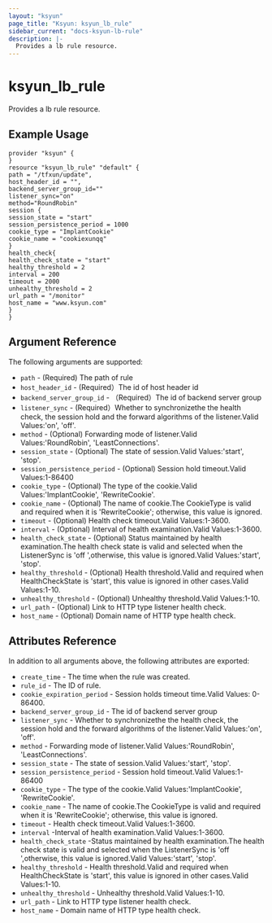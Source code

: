 ```yaml
---
layout: "ksyun"
page_title: "Ksyun: ksyun_lb_rule"
sidebar_current: "docs-ksyun-lb-rule"
description: |-
  Provides a lb rule resource.
---
```



# ksyun_lb_rule

  Provides a lb rule resource.

## Example Usage

```hcl
provider "ksyun" {
}
resource "ksyun_lb_rule" "default" {
path = "/tfxun/update",
host_header_id = "",
backend_server_group_id=""
listener_sync="on"
method="RoundRobin"
session {
session_state = "start"
session_persistence_period = 1000
cookie_type = "ImplantCookie"
cookie_name = "cookiexunqq"
}
health_check{
health_check_state = "start"
healthy_threshold = 2
interval = 200
timeout = 2000
unhealthy_threshold = 2
url_path = "/monitor"
host_name = "www.ksyun.com"
}
}
```

## Argument Reference

The following arguments are supported:

- `path` - (Required) The path of rule
- `host_header_id` - (Required）The id of host header id
- `backend_server_group_id` - （Required）The id of backend server group
- `listener_sync` - (Required）Whether to synchronizethe the health check, the session hold and the forward algorithms of the listener.Valid Values:'on', 'off'.
- `method` - (Optional) Forwarding mode of listener.Valid Values:'RoundRobin', 'LeastConnections'.
- `session_state` - (Optional) The state of session.Valid Values:'start', 'stop'.
- `session_persistence_period` - (Optional) Session hold timeout.Valid Values:1-86400
- `cookie_type` - (Optional) The type of the cookie.Valid Values:'ImplantCookie', 'RewriteCookie'.
- `cookie_name` - (Optional) The name of cookie.The CookieType is valid and required when it is 'RewriteCookie'; otherwise, this value is ignored.
- `timeout` - (Optional) Health check timeout.Valid Values:1-3600.
- `interval` - (Optional) Interval of health examination.Valid Values:1-3600.
- `health_check_state` - (Optional) Status maintained by health examination.The health check state is valid and selected when the ListenerSync is 'off ',otherwise, this value is ignored.Valid Values:'start', 'stop'.
- `healthy_threshold` - (Optional) Health threshold.Valid and required when HealthCheckState is 'start', this value is ignored in other cases.Valid Values:1-10.
- `unhealthy_threshold` - (Optional) Unhealthy threshold.Valid Values:1-10.
- `url_path` - (Optional) Link to HTTP type listener health check.
- `host_name` - (Optional) Domain name of HTTP type health check.

## Attributes Reference

In addition to all arguments above, the following attributes are exported:

- `create_time` - The time when the rule was created.
- `rule_id` - The ID of rule.
- `cookie_expiration_period` - Session holds timeout time.Valid Values: 0-86400.
- `backend_server_group_id` - The id of backend server group
- `listener_sync` - Whether to synchronizethe the health check, the session hold and the forward algorithms of the listener.Valid Values:'on', 'off'.
- `method` - Forwarding mode of listener.Valid Values:'RoundRobin', 'LeastConnections'.
- `session_state` - The state of session.Valid Values:'start', 'stop'.
- `session_persistence_period` - Session hold timeout.Valid Values:1-86400
- `cookie_type` - The type of the cookie.Valid Values:'ImplantCookie', 'RewriteCookie'.
- `cookie_name` - The name of cookie.The CookieType is valid and required when it is 'RewriteCookie'; otherwise, this value is ignored.
- `timeout` - Health check timeout.Valid Values:1-3600.
- `interval` -Interval of health examination.Valid Values:1-3600.
- `health_check_state` -Status maintained by health examination.The health check state is valid and selected when the ListenerSync is 'off ',otherwise, this value is ignored.Valid Values:'start', 'stop'.
- `healthy_threshold` - Health threshold.Valid and required when HealthCheckState is 'start', this value is ignored in other cases.Valid Values:1-10.
- `unhealthy_threshold` - Unhealthy threshold.Valid Values:1-10.
- `url_path` - Link to HTTP type listener health check.
- `host_name` - Domain name of HTTP type health check.
